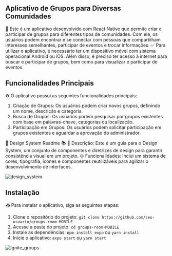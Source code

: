 ## Aplicativo de Grupos para Diversas Comunidades

📱 Este é um aplicativo desenvolvido com React Native que permite criar e participar de grupos para diferentes tipos de comunidades. Com ele, os usuários podem encontrar e se conectar com pessoas que compartilham interesses semelhantes, participar de eventos e trocar informações.
✅ Para utilizar o aplicativo, é necessário ter um dispositivo móvel com sistema operacional Android ou iOS. Além disso, é preciso ter acesso à internet para buscar e participar de grupos, bem como para visualizar e participar de eventos.

## Funcionalidades Principais

⚙️ O aplicativo possui as seguintes funcionalidades principais:

1. Criação de Grupos: Os usuários podem criar novos grupos, definindo um nome, descrição e categoria.
2. Busca de Grupos: Os usuários podem pesquisar por grupos existentes com base em palavras-chave, categorias ou localização.
3. Participação em Grupos: Os usuários podem solicitar participação em grupos existentes e aguardar a aprovação do administrador.

🎨 Design System Readme 📚
📝 Descrição: Este é um guia para o Design System, um conjunto de componentes e diretrizes de design para garantir consistência visual em um projeto.
⚙️ Funcionalidades: Inclui um sistema de cores, tipografia, ícones e componentes reutilizáveis para agilizar o desenvolvimento de interfaces.


![design_system](https://github.com/Guilhermefonseca2021/groups-room-MOBILE/assets/92196697/47db4495-3ed7-4d01-92ad-5e8fbab276f3)

## Instalação

📥 Para instalar o aplicativo, siga as seguintes etapas:

1. Clone o repositório do projeto: `git clone https://github.com/seu-usuario/groups-room-MOBILE`
2. Acesse a pasta do projeto: `cd groups-room-MOBILE`
3. Instale as dependências: `npm install expo` ou `yarn install`
4. Inicie o aplicativo: `expo start` ou `yarn start`


![ignite_groups](https://github.com/Guilhermefonseca2021/groups-room-MOBILE/assets/92196697/ab2f2552-5bdc-4d3c-8a4e-fdc6308c0937)

